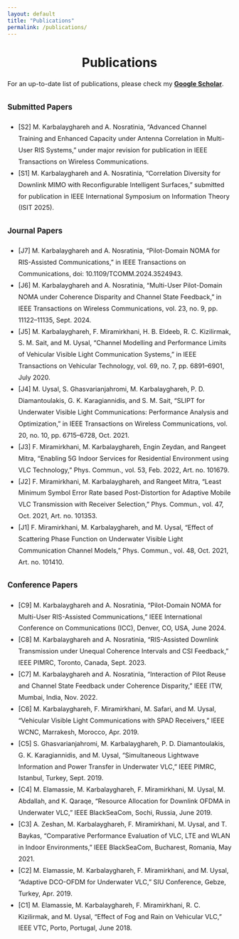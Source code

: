 ```yaml
---
layout: default
title: "Publications"
permalink: /publications/
---
```


<h1 style="text-align: center;">Publications</h1>

<div style="max-width: 1000px; margin: 1rem auto; font-size: 0.9rem; line-height: 1.8; text-align: left;">

  <p>
    For an up-to-date list of publications, please check my
    <strong><a href="https://scholar.google.com/citations?user=DRw2sL8AAAAJ&hl=en" target="_blank">Google Scholar</a></strong>.
  </p>

  <h3>Submitted Papers</h3>
  <ul>
    <li>[S2] M. Karbalayghareh and A. Nosratinia, “Advanced Channel Training and Enhanced Capacity under Antenna Correlation in Multi-User RIS Systems,” under major revision for publication in IEEE Transactions on Wireless Communications.</li>
    <li>[S1] M. Karbalayghareh and A. Nosratinia, “Correlation Diversity for Downlink MIMO with Reconfigurable Intelligent Surfaces,” submitted for publication in IEEE International Symposium on Information Theory (ISIT 2025).</li>
  </ul>

  <h3>Journal Papers</h3>
  <ul>
    <li>[J7] M. Karbalayghareh and A. Nosratinia, “Pilot-Domain NOMA for RIS-Assisted Communications,” in IEEE Transactions on Communications, doi: 10.1109/TCOMM.2024.3524943.</li>
    <li>[J6] M. Karbalayghareh and A. Nosratinia, “Multi-User Pilot-Domain NOMA under Coherence Disparity and Channel State Feedback,” in IEEE Transactions on Wireless Communications, vol. 23, no. 9, pp. 11122–11135, Sept. 2024.</li>
    <li>[J5] M. Karbalayghareh, F. Miramirkhani, H. B. Eldeeb, R. C. Kizilirmak, S. M. Sait, and M. Uysal, “Channel Modelling and Performance Limits of Vehicular Visible Light Communication Systems,” in IEEE Transactions on Vehicular Technology, vol. 69, no. 7, pp. 6891–6901, July 2020.</li>
    <li>[J4] M. Uysal, S. Ghasvarianjahromi, M. Karbalayghareh, P. D. Diamantoulakis, G. K. Karagiannidis, and S. M. Sait, “SLIPT for Underwater Visible Light Communications: Performance Analysis and Optimization,” in IEEE Transactions on Wireless Communications, vol. 20, no. 10, pp. 6715–6728, Oct. 2021.</li>
    <li>[J3] F. Miramirkhani, M. Karbalayghareh, Engin Zeydan, and Rangeet Mitra, “Enabling 5G Indoor Services for Residential Environment using VLC Technology,” Phys. Commun., vol. 53, Feb. 2022, Art. no. 101679.</li>
    <li>[J2] F. Miramirkhani, M. Karbalayghareh, and Rangeet Mitra, “Least Minimum Symbol Error Rate based Post-Distortion for Adaptive Mobile VLC Transmission with Receiver Selection,” Phys. Commun., vol. 47, Oct. 2021, Art. no. 101353.</li>
    <li>[J1] F. Miramirkhani, M. Karbalayghareh, and M. Uysal, “Effect of Scattering Phase Function on Underwater Visible Light Communication Channel Models,” Phys. Commun., vol. 48, Oct. 2021, Art. no. 101410.</li>
  </ul>

  <h3>Conference Papers</h3>
  <ul>
    <li>[C9] M. Karbalayghareh and A. Nosratinia, “Pilot-Domain NOMA for Multi-User RIS-Assisted Communications,” IEEE International Conference on Communications (ICC), Denver, CO, USA, June 2024.</li>
    <li>[C8] M. Karbalayghareh and A. Nosratinia, “RIS-Assisted Downlink Transmission under Unequal Coherence Intervals and CSI Feedback,” IEEE PIMRC, Toronto, Canada, Sept. 2023.</li>
    <li>[C7] M. Karbalayghareh and A. Nosratinia, “Interaction of Pilot Reuse and Channel State Feedback under Coherence Disparity,” IEEE ITW, Mumbai, India, Nov. 2022.</li>
    <li>[C6] M. Karbalayghareh, F. Miramirkhani, M. Safari, and M. Uysal, “Vehicular Visible Light Communications with SPAD Receivers,” IEEE WCNC, Marrakesh, Morocco, Apr. 2019.</li>
    <li>[C5] S. Ghasvarianjahromi, M. Karbalayghareh, P. D. Diamantoulakis, G. K. Karagiannidis, and M. Uysal, “Simultaneous Lightwave Information and Power Transfer in Underwater VLC,” IEEE PIMRC, Istanbul, Turkey, Sept. 2019.</li>
    <li>[C4] M. Elamassie, M. Karbalayghareh, F. Miramirkhani, M. Uysal, M. Abdallah, and K. Qaraqe, “Resource Allocation for Downlink OFDMA in Underwater VLC,” IEEE BlackSeaCom, Sochi, Russia, June 2019.</li>
    <li>[C3] A. Zeshan, M. Karbalayghareh, F. Miramirkhani, M. Uysal, and T. Baykas, “Comparative Performance Evaluation of VLC, LTE and WLAN in Indoor Environments,” IEEE BlackSeaCom, Bucharest, Romania, May 2021.</li>
    <li>[C2] M. Elamassie, M. Karbalayghareh, F. Miramirkhani, and M. Uysal, “Adaptive DCO-OFDM for Underwater VLC,” SIU Conference, Gebze, Turkey, Apr. 2019.</li>
    <li>[C1] M. Elamassie, M. Karbalayghareh, F. Miramirkhani, R. C. Kizilirmak, and M. Uysal, “Effect of Fog and Rain on Vehicular VLC,” IEEE VTC, Porto, Portugal, June 2018.</li>
  </ul>

</div>
